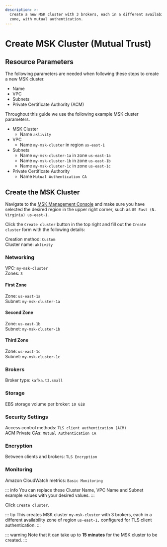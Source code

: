 ```yaml
---
description: >-
  Create a new MSK cluster with 3 brokers, each in a different availability
  zone, with mutual authentication.
---
```


# Create MSK Cluster (Mutual Trust)

## Resource Parameters

The following parameters are needed when following these steps to create a new MSK cluster.

* Name
* VPC
* Subnets
* Private Certificate Authority (ACM)

Throughout this guide we use the following example MSK cluster parameters.

* MSK Cluster
  * Name `aklivity`
* VPC
  * Name `my-msk-cluster` in region `us-east-1`
* Subnets
  * Name `my-msk-cluster-1a` in zone `us-east-1a`
  * Name `my-msk-cluster-1b` in zone `us-east-1b`
  * Name `my-msk-cluster-1c` in zone `us-east-1c`
* Private Certificate Authority
  * Name `Mutual Authentication CA`

## Create the MSK Cluster

Navigate to the [MSK Management Console](https://console.aws.amazon.com/msk) and make sure you have selected the desired region in the upper right corner, such as `US East (N. Virginia) us-east-1`.

Click the `Create cluster` button in the top right and fill out the `Create cluster` form with the following details:

Creation method: `Custom`\
Cluster name: `aklivity`

### Networking

VPC: `my-msk-cluster`\
Zones: `3`

#### First Zone

Zone: `us-east-1a`\
Subnet: `my-msk-cluster-1a`

#### Second Zone

Zone: `us-east-1b`\
Subnet: `my-msk-cluster-1b`

#### Third Zone

Zone: `us-east-1c`\
Subnet: `my-msk-cluster-1c`

### Brokers

Broker type: `kafka.t3.small`

### Storage

EBS storage volume per broker: `10 GiB`

### Security Settings

Access control methods: `TLS client authentication (ACM)`\
ACM Private CAs: `Mutual Authentication CA`

### Encryption

Between clients and brokers: `TLS Encryption`

### Monitoring

Amazon CloudWatch metrics: `Basic Monitoring`

::: info
You can replace these Cluster Name, VPC Name and Subnet example values with your desired values.
:::

Click `Create cluster`.

::: tip
This creates MSK cluster `my-msk-cluster` with 3 brokers, each in a different availability zone of region `us-east-1,` configured for TLS client authentication.
:::

::: warning
Note that it can take up to **15 minutes** for the MSK cluster to be created.
:::
